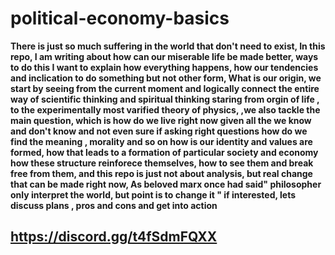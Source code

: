 # political-economy-basics

**There is just so much suffering in the world that don't need to exist, 
In this repo, I am writing about how can our miserable life be  made better, ways to do this 
I want to explain how everything happens, 
how our tendencies and inclication to do something but not other form,
What is our origin, we start by seeing from the current moment and logically connect the entire way of scientific thinking and spiritual thinking 
staring from orgin of life , to the  experimentally most varified theory of physics, 
,we also tackle the main question, which is how do we live  right now 
given all the we know and don't know and not even sure if asking right questions
how do we find the meaning , morality and so on 
how is our identity and values are formed,
how that leads to a formation of particular society and economy
how these structure reinforece themselves,
how to see them and break free from them,
and this repo is just not about  analysis, but real change that can be made right now,
As beloved marx once had said" philosopher only interpret the world, but point is to change it " 
if interested,  lets discuss plans , pros and cons and get into action**

## https://discord.gg/t4fSdmFQXX


